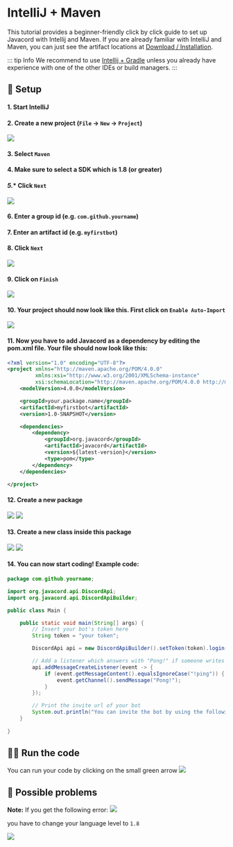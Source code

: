 # IntelliJ + Maven

This tutorial provides a beginner-friendly click by click guide to set up Javacord with Intellij and Maven.
If you are already familiar with IntelliJ and Maven, you can just see the artifact locations at [Download / Installation](/wiki/getting-started/download-installation.md).

::: tip Info
We recommend to use [Intellij + Gradle](./intellij-gradle.md) unless you already have experience with one of the other IDEs or build managers.
::: 

## :wrench: Setup

#### **1.** Start IntelliJ

#### **2.** Create a new project (`File` -> `New` -> `Project`)

![](https://i.imgur.com/Twz9SlW.png)

#### **3.** Select `Maven`

#### **4.** Make sure to select a SDK which is 1.8 (or greater)

#### *5.** Click `Next`

![](https://i.imgur.com/OGDuITx.png)

#### **6.** Enter a group id (e.g. `com.github.yourname`)

#### **7.** Enter an artifact id (e.g. `myfirstbot`)

#### **8.** Click `Next`

![](https://i.imgur.com/kWoutrk.png)

#### **9.** Click on `Finish`

![](https://i.imgur.com/pXwWMbi.png)

#### **10.** Your project should now look like this. First click on `Enable Auto-Import`

![](https://i.imgur.com/PXZ6aww.png)

#### **11.** Now you have to add Javacord as a dependency by editing the pom.xml file. Your file should now look like this:

```xml
<?xml version="1.0" encoding="UTF-8"?>
<project xmlns="http://maven.apache.org/POM/4.0.0"
         xmlns:xsi="http://www.w3.org/2001/XMLSchema-instance"
         xsi:schemaLocation="http://maven.apache.org/POM/4.0.0 http://maven.apache.org/xsd/maven-4.0.0.xsd">
    <modelVersion>4.0.0</modelVersion>

    <groupId>your.package.name</groupId>
    <artifactId>myfirstbot</artifactId>
    <version>1.0-SNAPSHOT</version>

    <dependencies>
        <dependency>
            <groupId>org.javacord</groupId>
            <artifactId>javacord</artifactId>
            <version>${latest-version}</version>
            <type>pom</type>
        </dependency>
    </dependencies>

</project>
```

#### **12.** Create a new package

![](https://i.imgur.com/EtgpIok.png)
![](https://i.imgur.com/P4e3RwT.png)

#### **13.** Create a new class inside this package

![](https://i.imgur.com/VVnLssf.png)
![](https://i.imgur.com/nyl3Jit.png)

#### **14.** You can now start coding! Example code:

```java
package com.github.yourname;

import org.javacord.api.DiscordApi;
import org.javacord.api.DiscordApiBuilder;

public class Main {

    public static void main(String[] args) {
        // Insert your bot's token here
        String token = "your token";

        DiscordApi api = new DiscordApiBuilder().setToken(token).login().join();

        // Add a listener which answers with "Pong!" if someone writes "!ping"
        api.addMessageCreateListener(event -> {
            if (event.getMessageContent().equalsIgnoreCase("!ping")) {
                event.getChannel().sendMessage("Pong!");
            }
        });

        // Print the invite url of your bot
        System.out.println("You can invite the bot by using the following url: " + api.createBotInvite());
    }
    
}
```

## :running_woman: Run the code

You can run your code by clicking on the small green arrow
![](https://i.imgur.com/USGlewm.png)

## :construction: Possible problems

**Note:** If you get the following error:
![](https://i.imgur.com/Q34zZpb.png)

you have to change your language level to `1.8`

![](https://i.imgur.com/IwQ5LN8.png)